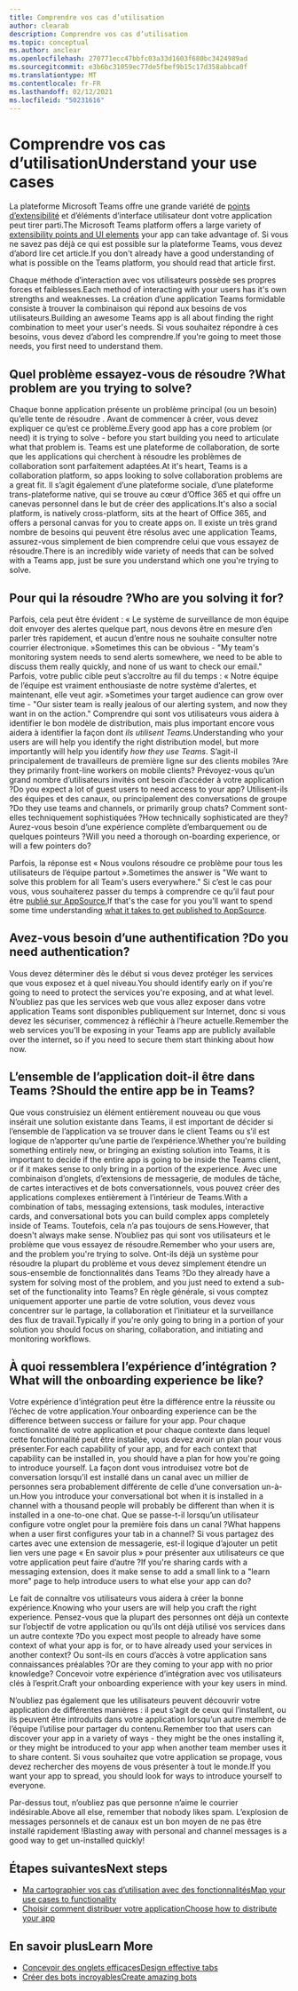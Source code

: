 ```yaml
---
title: Comprendre vos cas d’utilisation
author: clearab
description: Comprendre vos cas d’utilisation
ms.topic: conceptual
ms.author: anclear
ms.openlocfilehash: 270771ecc47bbfc03a33d1603f680bc3424989ad
ms.sourcegitcommit: e3b6bc31059ec77de5fbef9b15c17d358abbca0f
ms.translationtype: MT
ms.contentlocale: fr-FR
ms.lasthandoff: 02/12/2021
ms.locfileid: "50231616"
---
```

# <a name="understand-your-use-cases"></a><span data-ttu-id="32bbf-103">Comprendre vos cas d’utilisation</span><span class="sxs-lookup"><span data-stu-id="32bbf-103">Understand your use cases</span></span>

<span data-ttu-id="32bbf-104">La plateforme Microsoft Teams offre une grande variété de [points d’extensibilité](~/concepts/extensibility-points.md) et d’éléments d’interface utilisateur dont votre application peut tirer parti.</span><span class="sxs-lookup"><span data-stu-id="32bbf-104">The Microsoft Teams platform offers a large variety of [extensibility points and UI elements](~/concepts/extensibility-points.md) your app can take advantage of.</span></span> <span data-ttu-id="32bbf-105">Si vous ne savez pas déjà ce qui est possible sur la plateforme Teams, vous devez d’abord lire cet article.</span><span class="sxs-lookup"><span data-stu-id="32bbf-105">If you don't already have a good understanding of what is possible on the Teams platform, you should read that article first.</span></span>

<span data-ttu-id="32bbf-106">Chaque méthode d’interaction avec vos utilisateurs possède ses propres forces et faiblesses.</span><span class="sxs-lookup"><span data-stu-id="32bbf-106">Each method of interacting with your users has it's own strengths and weaknesses.</span></span> <span data-ttu-id="32bbf-107">La création d’une application Teams formidable consiste à trouver la combinaison qui répond aux besoins de vos utilisateurs.</span><span class="sxs-lookup"><span data-stu-id="32bbf-107">Building an awesome Teams app is all about finding the right combination to meet your user's needs.</span></span> <span data-ttu-id="32bbf-108">Si vous souhaitez répondre à ces besoins, vous devez d’abord les comprendre.</span><span class="sxs-lookup"><span data-stu-id="32bbf-108">If you're going to meet those needs, you first need to understand them.</span></span>

## <a name="what-problem-are-you-trying-to-solve"></a><span data-ttu-id="32bbf-109">Quel problème essayez-vous de résoudre ?</span><span class="sxs-lookup"><span data-stu-id="32bbf-109">What problem are you trying to solve?</span></span>

<span data-ttu-id="32bbf-110">Chaque bonne application présente un problème principal (ou un besoin) qu’elle tente de résoudre . Avant de commencer à créer, vous devez expliquer ce qu’est ce problème.</span><span class="sxs-lookup"><span data-stu-id="32bbf-110">Every good app has a core problem (or need) it is trying to solve - before you start building you need to articulate what that problem is.</span></span> <span data-ttu-id="32bbf-111">Teams est une plateforme de collaboration, de sorte que les applications qui cherchent à résoudre les problèmes de collaboration sont parfaitement adaptées.</span><span class="sxs-lookup"><span data-stu-id="32bbf-111">At it's heart, Teams is a collaboration platform, so apps looking to solve collaboration problems are a great fit.</span></span> <span data-ttu-id="32bbf-112">Il s’agit également d’une plateforme sociale, d’une plateforme trans-plateforme native, qui se trouve au cœur d’Office 365 et qui offre un canevas personnel dans le but de créer des applications.</span><span class="sxs-lookup"><span data-stu-id="32bbf-112">It's also a social platform, is natively cross-platform, sits at the heart of Office 365, and offers a personal canvas for you to create apps on.</span></span> <span data-ttu-id="32bbf-113">Il existe un très grand nombre de besoins qui peuvent être résolus avec une application Teams, assurez-vous simplement de bien comprendre celui que vous essayez de résoudre.</span><span class="sxs-lookup"><span data-stu-id="32bbf-113">There is an incredibly wide variety of needs that can be solved with a Teams app, just be sure you understand which one you're trying to solve.</span></span>

## <a name="who-are-you-solving-it-for"></a><span data-ttu-id="32bbf-114">Pour qui la résoudre ?</span><span class="sxs-lookup"><span data-stu-id="32bbf-114">Who are you solving it for?</span></span>

<span data-ttu-id="32bbf-115">Parfois, cela peut être évident : « Le système de surveillance de mon équipe doit envoyer des alertes quelque part, nous devons être en mesure d’en parler très rapidement, et aucun d’entre nous ne souhaite consulter notre courrier électronique. »</span><span class="sxs-lookup"><span data-stu-id="32bbf-115">Sometimes this can be  obvious - "My team's monitoring system needs to send alerts somewhere, we need to be able to discuss them really quickly, and none of us want to check our email."</span></span> <span data-ttu-id="32bbf-116">Parfois, votre public cible peut s’accroître au fil du temps : « Notre équipe de l’équipe est vraiment enthousiaste de notre système d’alertes, et maintenant, elle veut agir. »</span><span class="sxs-lookup"><span data-stu-id="32bbf-116">Sometimes your target audience can grow over time - "Our sister team is really jealous of our alerting system, and now they want in on the action."</span></span> <span data-ttu-id="32bbf-117">Comprendre qui sont vos utilisateurs vous aidera à identifier le bon modèle de distribution, mais plus important encore vous aidera à identifier la façon dont *ils utilisent Teams.*</span><span class="sxs-lookup"><span data-stu-id="32bbf-117">Understanding who your users are will help you identify the right distribution model, but more importantly will help you identify *how they use Teams*.</span></span> <span data-ttu-id="32bbf-118">S’agit-il principalement de travailleurs de première ligne sur des clients mobiles ?</span><span class="sxs-lookup"><span data-stu-id="32bbf-118">Are they primarily front-line workers on mobile clients?</span></span> <span data-ttu-id="32bbf-119">Prévoyez-vous qu’un grand nombre d’utilisateurs invités ont besoin d’accéder à votre application ?</span><span class="sxs-lookup"><span data-stu-id="32bbf-119">Do you expect a lot of guest users to need access to your app?</span></span> <span data-ttu-id="32bbf-120">Utilisent-ils des équipes et des canaux, ou principalement des conversations de groupe ?</span><span class="sxs-lookup"><span data-stu-id="32bbf-120">Do they use teams and channels, or primarily group chats?</span></span> <span data-ttu-id="32bbf-121">Comment sont-elles techniquement sophistiquées ?</span><span class="sxs-lookup"><span data-stu-id="32bbf-121">How technically sophisticated are they?</span></span> <span data-ttu-id="32bbf-122">Aurez-vous besoin d’une expérience complète d’embarquement ou de quelques pointeurs ?</span><span class="sxs-lookup"><span data-stu-id="32bbf-122">Will you need a thorough on-boarding experience, or will a few pointers do?</span></span>

<span data-ttu-id="32bbf-123">Parfois, la réponse est « Nous voulons résoudre ce problème pour tous les utilisateurs de l’équipe partout ».</span><span class="sxs-lookup"><span data-stu-id="32bbf-123">Sometimes the answer is "We want to solve this problem for all Team's users everywhere."</span></span> <span data-ttu-id="32bbf-124">Si c’est le cas pour vous, vous souhaiterez passer du temps à comprendre ce qu’il faut pour être [publié sur AppSource.](~/concepts/deploy-and-publish/appsource/prepare/submission-checklist.md)</span><span class="sxs-lookup"><span data-stu-id="32bbf-124">If that's the case for you you'll want to spend some time understanding [what it takes to get published to AppSource](~/concepts/deploy-and-publish/appsource/prepare/submission-checklist.md).</span></span>

## <a name="do-you-need-authentication"></a><span data-ttu-id="32bbf-125">Avez-vous besoin d’une authentification ?</span><span class="sxs-lookup"><span data-stu-id="32bbf-125">Do you need authentication?</span></span>

<span data-ttu-id="32bbf-126">Vous devez déterminer dès le début si vous devez protéger les services que vous exposez et à quel niveau.</span><span class="sxs-lookup"><span data-stu-id="32bbf-126">You should identify early on if you're going to need to protect the services you're exposing, and at what level.</span></span> <span data-ttu-id="32bbf-127">N’oubliez pas que les services web que vous allez exposer dans votre application Teams sont disponibles publiquement sur Internet, donc si vous devez les sécuriser, commencez à réfléchir à l’heure actuelle.</span><span class="sxs-lookup"><span data-stu-id="32bbf-127">Remember the web services you'll be exposing in your Teams app are publicly available over the internet, so if you need to secure them start thinking about how now.</span></span>

## <a name="should-the-entire-app-be-in-teams"></a><span data-ttu-id="32bbf-128">L’ensemble de l’application doit-il être dans Teams ?</span><span class="sxs-lookup"><span data-stu-id="32bbf-128">Should the entire app be in Teams?</span></span>

<span data-ttu-id="32bbf-129">Que vous construisiez un élément entièrement nouveau ou que vous insérait une solution existante dans Teams, il est important de décider si l’ensemble de l’application va se trouver dans le client Teams ou s’il est logique de n’apporter qu’une partie de l’expérience.</span><span class="sxs-lookup"><span data-stu-id="32bbf-129">Whether you're building something entirely new, or bringing an existing solution into Teams, it is important to decide if the entire app is going to be inside the Teams client, or if it makes sense to only bring in a portion of the experience.</span></span> <span data-ttu-id="32bbf-130">Avec une combinaison d’onglets, d’extensions de messagerie, de modules de tâche, de cartes interactives et de bots conversationnels, vous pouvez créer des applications complexes entièrement à l’intérieur de Teams.</span><span class="sxs-lookup"><span data-stu-id="32bbf-130">With a combination of tabs, messaging extensions, task modules, interactive cards, and conversational bots you can build complex apps completely inside of Teams.</span></span> <span data-ttu-id="32bbf-131">Toutefois, cela n’a pas toujours de sens.</span><span class="sxs-lookup"><span data-stu-id="32bbf-131">However, that doesn't always make sense.</span></span> <span data-ttu-id="32bbf-132">N’oubliez pas qui sont vos utilisateurs et le problème que vous essayez de résoudre.</span><span class="sxs-lookup"><span data-stu-id="32bbf-132">Remember who your users are, and the problem you're trying to solve.</span></span> <span data-ttu-id="32bbf-133">Ont-ils déjà un système pour résoudre la plupart du problème et vous devez simplement étendre un sous-ensemble de fonctionnalités dans Teams ?</span><span class="sxs-lookup"><span data-stu-id="32bbf-133">Do they already have a system for solving most of the problem, and you just need to extend a sub-set of the functionality into Teams?</span></span> <span data-ttu-id="32bbf-134">En règle générale, si vous comptez uniquement apporter une partie de votre solution, vous devez vous concentrer sur le partage, la collaboration et l’initiateur et la surveillance des flux de travail.</span><span class="sxs-lookup"><span data-stu-id="32bbf-134">Typically if you're only going to bring in a portion of your solution you should focus on sharing, collaboration, and initiating and monitoring workflows.</span></span>

## <a name="what-will-the-onboarding-experience-be-like"></a><span data-ttu-id="32bbf-135">À quoi ressemblera l’expérience d’intégration ?</span><span class="sxs-lookup"><span data-stu-id="32bbf-135">What will the onboarding experience be like?</span></span>

<span data-ttu-id="32bbf-136">Votre expérience d’intégration peut être la différence entre la réussite ou l’échec de votre application.</span><span class="sxs-lookup"><span data-stu-id="32bbf-136">Your onboarding experience can be the difference between success or failure for your app.</span></span> <span data-ttu-id="32bbf-137">Pour chaque fonctionnalité de votre application et pour chaque contexte dans lequel cette fonctionnalité peut être installée, vous devez avoir un plan pour vous présenter.</span><span class="sxs-lookup"><span data-stu-id="32bbf-137">For each capability of your app, and for each context that capability can be installed in, you should have a plan for how you're going to introduce yourself.</span></span> <span data-ttu-id="32bbf-138">La façon dont vous introduisez votre bot de conversation lorsqu’il est installé dans un canal avec un millier de personnes sera probablement différente de celle d’une conversation un-à-un.</span><span class="sxs-lookup"><span data-stu-id="32bbf-138">How you introduce your conversational bot when it is installed in a channel with a thousand people will probably be different than when it is installed in a one-to-one chat.</span></span> <span data-ttu-id="32bbf-139">Que se passe-t-il lorsqu’un utilisateur configure votre onglet pour la première fois dans un canal ?</span><span class="sxs-lookup"><span data-stu-id="32bbf-139">What happens when a user first configures your tab in a channel?</span></span> <span data-ttu-id="32bbf-140">Si vous partagez des cartes avec une extension de messagerie, est-il logique d’ajouter un petit lien vers une page « En savoir plus » pour présenter aux utilisateurs ce que votre application peut faire d’autre ?</span><span class="sxs-lookup"><span data-stu-id="32bbf-140">If you're sharing cards with a messaging extension, does it make sense to add a small link to a "learn more" page to help introduce users to what else your app can do?</span></span>

<span data-ttu-id="32bbf-141">Le fait de connaître vos utilisateurs vous aidera à créer la bonne expérience.</span><span class="sxs-lookup"><span data-stu-id="32bbf-141">Knowing who your users are will help you craft the right experience.</span></span> <span data-ttu-id="32bbf-142">Pensez-vous que la plupart des personnes ont déjà un contexte sur l’objectif de votre application ou qu’ils ont déjà utilisé vos services dans un autre contexte ?</span><span class="sxs-lookup"><span data-stu-id="32bbf-142">Do you expect most people to already have some context of what your app is for, or to have already used your services in another context?</span></span> <span data-ttu-id="32bbf-143">Ou sont-ils en cours d’accès à votre application sans connaissances préalables ?</span><span class="sxs-lookup"><span data-stu-id="32bbf-143">Or are they coming to your app with no prior knowledge?</span></span> <span data-ttu-id="32bbf-144">Concevoir votre expérience d’intégration avec vos utilisateurs clés à l’esprit.</span><span class="sxs-lookup"><span data-stu-id="32bbf-144">Craft your onboarding experience with your key users in mind.</span></span>

<span data-ttu-id="32bbf-145">N’oubliez pas également que les utilisateurs peuvent découvrir votre application de différentes manières : il peut s’agit de ceux qui l’installent, ou ils peuvent être introduits dans votre application lorsqu’un autre membre de l’équipe l’utilise pour partager du contenu.</span><span class="sxs-lookup"><span data-stu-id="32bbf-145">Remember too that users can discover your app in a variety of ways - they might be the ones installing it, or they might be introduced to your app when another team member uses it to share content.</span></span> <span data-ttu-id="32bbf-146">Si vous souhaitez que votre application se propage, vous devez rechercher des moyens de vous présenter à tout le monde.</span><span class="sxs-lookup"><span data-stu-id="32bbf-146">If you want your app to spread, you should look for ways to introduce yourself to everyone.</span></span>

<span data-ttu-id="32bbf-147">Par-dessus tout, n’oubliez pas que personne n’aime le courrier indésirable.</span><span class="sxs-lookup"><span data-stu-id="32bbf-147">Above all else, remember that nobody likes spam.</span></span> <span data-ttu-id="32bbf-148">L’explosion de messages personnels et de canaux est un bon moyen de ne pas être installé rapidement !</span><span class="sxs-lookup"><span data-stu-id="32bbf-148">Blasting away with personal and channel messages is a good way to get un-installed quickly!</span></span>

## <a name="next-steps"></a><span data-ttu-id="32bbf-149">Étapes suivantes</span><span class="sxs-lookup"><span data-stu-id="32bbf-149">Next steps</span></span>

* [<span data-ttu-id="32bbf-150">Ma cartographier vos cas d’utilisation avec des fonctionnalités</span><span class="sxs-lookup"><span data-stu-id="32bbf-150">Map your use cases to functionality</span></span>](~/concepts/design/map-use-cases.md)
* [<span data-ttu-id="32bbf-151">Choisir comment distribuer votre application</span><span class="sxs-lookup"><span data-stu-id="32bbf-151">Choose how to distribute your app</span></span>](../deploy-and-publish/overview.md)

## <a name="learn-more"></a><span data-ttu-id="32bbf-152">En savoir plus</span><span class="sxs-lookup"><span data-stu-id="32bbf-152">Learn More</span></span>

* [<span data-ttu-id="32bbf-153">Concevoir des onglets efficaces</span><span class="sxs-lookup"><span data-stu-id="32bbf-153">Design effective tabs</span></span>](~/tabs/design/tabs.md)
* [<span data-ttu-id="32bbf-154">Créer des bots incroyables</span><span class="sxs-lookup"><span data-stu-id="32bbf-154">Create amazing bots</span></span>](~/bots/design/bots.md)

